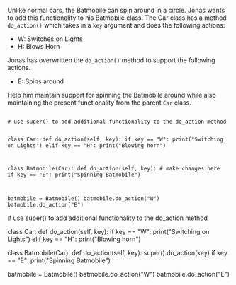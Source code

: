 Unlike normal cars, the Batmobile can spin around in a  circle. Jonas wants to add this functionality to his Batmobile class. The Car class has a method `do_action()` which takes in a `key` argument and does the following actions:

* W: Switches on Lights
* H: Blows Horn

Jonas has overwritten the `do_action()` method to support the following actions.

* E: Spins around

Help him maintain support for spinning the Batmobile around while also maintaining the present functionality from the parent `Car` class.


<Editor lang="python" type="exercise">
<code>
# use super() to add additional functionality to the do_action method

class Car:
  def do_action(self, key):
    if key == "W":
      print("Switching on Lights")
    elif key == "H":
      print("Blowing horn")


class Batmobile(Car):
  def do_action(self, key):
    # make changes here
    if key == "E":
      print("Spinning Batmobile")

batmobile = Batmobile()
batmobile.do_action("W")
batmobile.do_action("E")
</code>

<solution>
# use super() to add additional functionality to the do_action method

class Car:
  def do_action(self, key):
    if key == "W":
      print("Switching on Lights")
    elif key == "H":
      print("Blowing horn")


class Batmobile(Car):
  def do_action(self, key):
    super().do_action(key)
    if key == "E":
      print("Spinning Batmobile")

batmobile = Batmobile()
batmobile.do_action("W")
batmobile.do_action("E")
</solution>
</Editor>